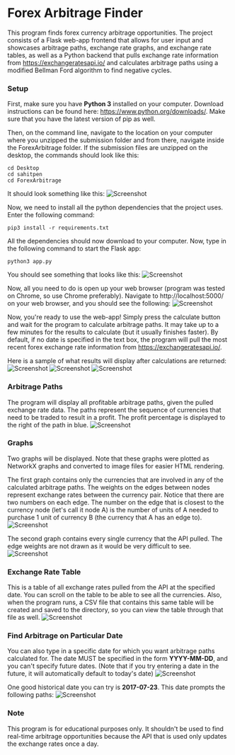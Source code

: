 # Forex Arbitrage Finder
This program finds forex currency arbitrage opportunities.
The project consists of a Flask web-app frontend that allows for user input and
showcases arbitrage paths, exchange rate graphs, and exchange rate tables, as well
as a Python backend that pulls exchange rate information from https://exchangeratesapi.io/
and calculates arbitrage paths using a modified Bellman Ford algorithm to find negative cycles.

### Setup
First, make sure you have **Python 3** installed on your computer. Download instructions
can be found here: https://www.python.org/downloads/. Make sure that you have the
latest version of pip as well.

Then, on the command line, navigate to the location on your computer where you
unzipped the submission folder and from there, navigate inside the ForexArbitrage
folder. If the submission files are unzipped on the desktop, the commands should look
like this:
```
cd Desktop
cd sahitpen
cd ForexArbitrage
```
It should look something like this:
![Screenshot](./screenshots/first.png)

Now, we need to install all the python dependencies that the project uses. Enter
the following command:  
```
pip3 install -r requirements.txt
```
All the dependencies should now download to your computer.
Now, type in the following command to start the Flask app:
```
python3 app.py
```
You should see something that looks like this:
![Screenshot](./screenshots/second.png)

Now, all you need to do is open up your web browser (program was tested on Chrome, so
use Chrome preferably). Navigate to http://localhost:5000/ on your web browser, and
you should see the following:
![Screenshot](./screenshots/third.png)

Now, you're ready to use the web-app! Simply press the calculate button and wait
for the program to calculate arbitrage paths. It may take up to a few minutes for the
results to calculate (but it usually finishes faster).
By default, if no date is specified in the text box, the program will pull the most
recent forex exchange rate information from https://exchangeratesapi.io/.

Here is a sample of what results will display after calculations are returned:
![Screenshot](./screenshots/default1.png)
![Screenshot](./screenshots/default2.png)
![Screenshot](./screenshots/default3.png)

### Arbitrage Paths
The program will display all profitable arbitrage paths, given the pulled exchange
rate data. The paths represent the sequence of currencies that need to be traded
to result in a profit. The profit percentage is displayed to the right of the path in blue.
![Screenshot](./screenshots/fourth.png)

### Graphs
Two graphs will be displayed. Note that these graphs were plotted as NetworkX
graphs and converted to image files for easier HTML rendering.

The first graph contains only the currencies that
are involved in any of the calculated arbitrage paths. The weights on
the edges between nodes represent exchange rates between the currency pair. Notice
that there are two numbers on each edge. The number on the edge
that is closest to the currency node (let's call it node A) is the number of units of A needed
to purchase 1 unit of currency B (the currency that A has an edge to).
![Screenshot](./screenshots/fifth.png)

The second graph contains every single currency that the API pulled. The edge weights
are not drawn as it would be very difficult to see.
![Screenshot](./screenshots/sixth.png)

### Exchange Rate Table
This is a table of all exchange rates pulled from the API at the specified date. You can
scroll on the table to be able to see all the currencies. Also, when the program runs, a CSV file
that contains this same table will be created and saved to the directory, so you can view the table
through that file as well.
![Screenshot](./screenshots/seventh.png)

### Find Arbitrage on Particular Date
You can also type in a specific date for which you want arbitrage paths calculated for.
The date MUST be specified in the form **YYYY-MM-DD**, and you can't specify future dates. (Note
that if you try entering a date in the future, it will automatically default to today's date)
![Screenshot](./screenshots/ninth.png)

One good historical date you can try is **2017-07-23**. This date prompts the following paths:
![Screenshot](./screenshots/eigth.png)

### Note
This program is for educational purposes only. It shouldn't be used to find real-time
arbitrage opportunities because the API that is used only updates the exchange rates
once a day.
